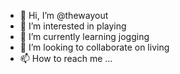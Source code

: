 - 👋 Hi, I’m @thewayout
- 👀 I’m interested in playing
- 🌱 I’m currently learning jogging
- 💞️ I’m looking to collaborate on living
- 📫 How to reach me ...

<!---
thewayout/thewayout is a ✨ special ✨ repository because its `README.md` (this file) appears on your GitHub profile.
You can click the Preview link to take a look at your changes.
--->
